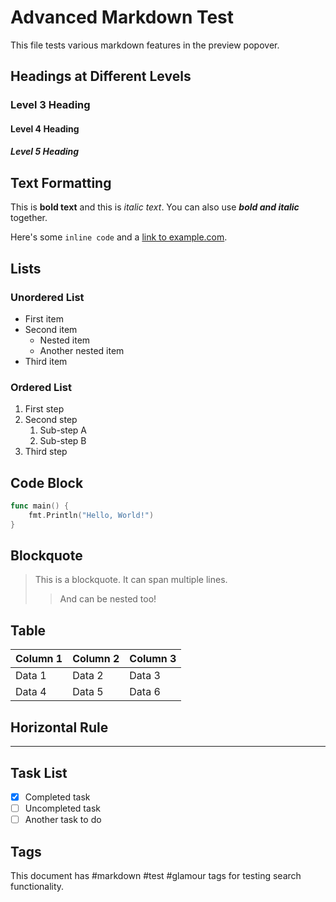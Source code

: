 # Advanced Markdown Test

This file tests various markdown features in the preview popover.

## Headings at Different Levels

### Level 3 Heading
#### Level 4 Heading
##### Level 5 Heading

## Text Formatting

This is **bold text** and this is *italic text*. You can also use ***bold and italic*** together.

Here's some `inline code` and a [link to example.com](https://example.com).

## Lists

### Unordered List
- First item
- Second item
  - Nested item
  - Another nested item
- Third item

### Ordered List
1. First step
2. Second step
   1. Sub-step A
   2. Sub-step B
3. Third step

## Code Block

```go
func main() {
    fmt.Println("Hello, World!")
}
```

## Blockquote

> This is a blockquote.
> It can span multiple lines.
> 
> > And can be nested too!

## Table

| Column 1 | Column 2 | Column 3 |
|----------|----------|----------|
| Data 1   | Data 2   | Data 3   |
| Data 4   | Data 5   | Data 6   |

## Horizontal Rule

---

## Task List

- [x] Completed task
- [ ] Uncompleted task
- [ ] Another task to do

## Tags

This document has #markdown #test #glamour tags for testing search functionality.
